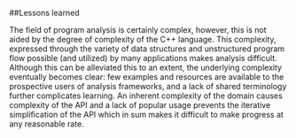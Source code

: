 ##Lessons learned

The field of program analysis is certainly complex, however, this is not aided by the degree of complexity of the C++ language. This complexity, expressed through the variety of data structures and unstructured program flow possible (and utilized) by many applications makes analysis difficult. Although this can be alleviated this to an extent, the underlying complexity eventually becomes clear: few examples and resources are available to the prospective users of analysis frameworks, and a lack of shared terminology further complicates learning. An inherent complexity of the domain causes complexity of the API and a lack of popular usage prevents the iterative simplification of the API which in sum makes it difficult to make progress at any reasonable rate.